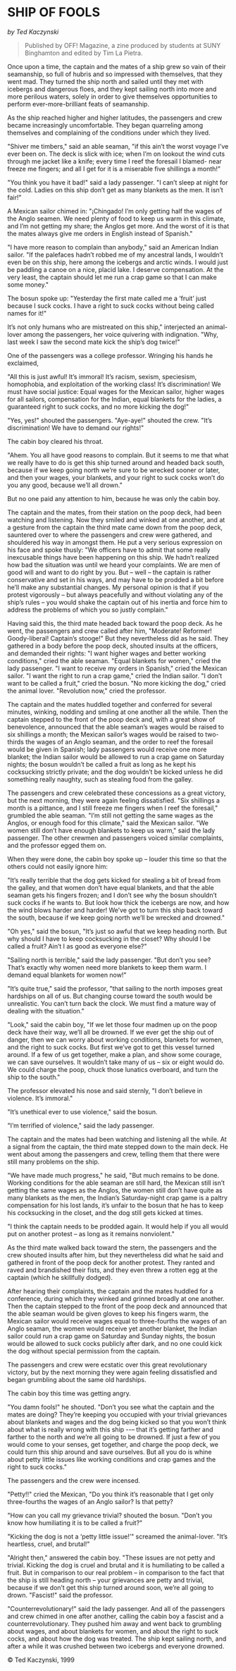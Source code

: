 # SHIP OF FOOLS
*by Ted Kaczynski*

> Published by OFF! Magazine, a zine produced by students at SUNY Binghamton
> and edited by Tim La Pietra.

Once upon a time, the captain and the mates of a ship grew so vain of their
seamanship, so full of hubris and so impressed with themselves, that they went
mad. They turned the ship north and sailed until they met with icebergs and
dangerous floes, and they kept sailing north into more and more perilous waters,
solely in order to give themselves opportunities to perform ever-more-brilliant
feats of seamanship.

As the ship reached higher and higher latitudes, the passengers and crew became
increasingly uncomfortable. They began quarreling among themselves and
complaining of the conditions under which they lived.

"Shiver me timbers," said an able seaman, "if this ain’t the worst voyage
I’ve ever been on. The deck is slick with ice; when I’m on lookout the wind
cuts through me jacket like a knife; every time I reef the foresail I blamed-
near freeze me fingers; and all I get for it is a miserable five shillings a
month!"

"You think you have it bad!" said a lady passenger. "I can’t sleep at night
for the cold. Ladies on this ship don’t get as many blankets as the men. It
isn’t fair!"

A Mexican sailor chimed in: "¡Chingado! I’m only getting half the wages of
the Anglo seamen. We need plenty of food to keep us warm in this climate, and
I’m not getting my share; the Anglos get more. And the worst of it is that the
mates always give me orders in English instead of Spanish."

"I have more reason to complain than anybody," said an American Indian sailor.
"If the palefaces hadn’t robbed me of my ancestral lands, I wouldn’t even be
on this ship, here among the icebergs and arctic winds. I would just be paddling
a canoe on a nice, placid lake. I deserve compensation. At the very least, the
captain should let me run a crap game so that I can make some money."

The bosun spoke up: "Yesterday the first mate called me a ‘fruit’ just
because I suck cocks. I have a right to suck cocks without being called names
for it!"

It’s not only humans who are mistreated on this ship," interjected an animal-
lover among the passengers, her voice quivering with indignation. "Why, last
week I saw the second mate kick the ship’s dog twice!"

One of the passengers was a college professor. Wringing his hands he exclaimed,

"All this is just awful! It’s immoral! It’s racism, sexism, speciesism,
homophobia, and exploitation of the working class! It’s discrimination! We
must have social justice: Equal wages for the Mexican sailor, higher wages for
all sailors, compensation for the Indian, equal blankets for the ladies, a
guaranteed right to suck cocks, and no more kicking the dog!"

"Yes, yes!" shouted the passengers. "Aye-aye!" shouted the crew. "It’s
discrimination! We have to demand our rights!"

The cabin boy cleared his throat.

"Ahem. You all have good reasons to complain. But it seems to me that what we
really have to do is get this ship turned around and headed back south, because
if we keep going north we’re sure to be wrecked sooner or later, and then your
wages, your blankets, and your right to suck cocks won’t do you any good,
because we’ll all drown."

But no one paid any attention to him, because he was only the cabin boy.

The captain and the mates, from their station on the poop deck, had been
watching and listening. Now they smiled and winked at one another, and at a
gesture from the captain the third mate came down from the poop deck, sauntered
over to where the passengers and crew were gathered, and shouldered his way in
amongst them. He put a very serious expression on his face and spoke thusly:
"We officers have to admit that some really inexcusable things have been
happening on this ship. We hadn’t realized how bad the situation was until we
heard your complaints. We are men of good will and want to do right by you. But
– well – the captain is rather conservative and set in his ways, and may
have to be prodded a bit before he’ll make any substantial changes. My
personal opinion is that if you protest vigorously – but always peacefully and
without violating any of the ship’s rules – you would shake the captain out
of his inertia and force him to address the problems of which you so justly
complain."

Having said this, the third mate headed back toward the poop deck. As he went,
the passengers and crew called after him, "Moderate! Reformer! Goody-liberal!
Captain’s stooge!" But they nevertheless did as he said. They gathered in a
body before the poop deck, shouted insults at the officers, and demanded their
rights: "I want higher wages and better working conditions," cried the able
seaman. "Equal blankets for women," cried the lady passenger. "I want to receive
my orders in Spanish," cried the Mexican sailor. "I want the right to run a crap
game," cried the Indian sailor. "I don’t want to be called a fruit," cried the
bosun. "No more kicking the dog," cried the animal lover. "Revolution now,"
cried the professor.

The captain and the mates huddled together and conferred for several minutes,
winking, nodding and smiling at one another all the while. Then the captain
stepped to the front of the poop deck and, with a great show of benevolence,
announced that the able seaman’s wages would be raised to six shillings a
month; the Mexican sailor’s wages would be raised to two-thirds the wages of
an Anglo seaman, and the order to reef the foresail would be given in Spanish;
lady passengers would receive one more blanket; the Indian sailor would be
allowed to run a crap game on Saturday nights; the bosun wouldn’t be called a
fruit as long as he kept his cocksucking strictly private; and the dog
wouldn’t be kicked unless he did something really naughty, such as stealing
food from the galley.

The passengers and crew celebrated these concessions as a great victory, but the
next morning, they were again feeling dissatisfied.
"Six shillings a month is a pittance, and I still freeze me fingers when I reef
the foresail," grumbled the able seaman. "I’m still not getting the same wages
as the Anglos, or enough food for this climate," said the Mexican sailor. "We
women still don’t have enough blankets to keep us warm," said the lady
passenger. The other crewmen and passengers voiced similar complaints, and the
professor egged them on.

When they were done, the cabin boy spoke up – louder this time so that the
others could not easily ignore him:

"It’s really terrible that the dog gets kicked for stealing a bit of bread
from the galley, and that women don’t have equal blankets, and that the able
seaman gets his fingers frozen; and I don’t see why the bosun shouldn’t suck
cocks if he wants to. But look how thick the icebergs are now, and how the wind
blows harder and harder! We’ve got to turn this ship back toward the south,
because if we keep going north we’ll be wrecked and drowned."

"Oh yes," said the bosun, "It’s just so awful that we keep heading north. But
why should I have to keep cocksucking in the closet? Why should I be called a
fruit? Ain’t I as good as everyone else?"

"Sailing north is terrible," said the lady passenger. "But don’t you see?
That’s exactly why women need more blankets to keep them warm. I demand equal
blankets for women now!"

"It’s quite true," said the professor, "that sailing to the north imposes
great hardships on all of us. But changing course toward the south would be
unrealistic. You can’t turn back the clock. We must find a mature way of
dealing with the situation."

"Look," said the cabin boy, "If we let those four madmen up on the poop deck
have their way, we’ll all be drowned. If we ever get the ship out of danger,
then we can worry about working conditions, blankets for women, and the right to
suck cocks. But first we’ve got to get this vessel turned around. If a few of
us get together, make a plan, and show some courage, we can save ourselves. It
wouldn’t take many of us – six or eight would do. We could charge the poop,
chuck those lunatics overboard, and turn the ship to the south."

The professor elevated his nose and said sternly, "I don’t believe in
violence. It’s immoral."

"It’s unethical ever to use violence," said the bosun.

"I’m terrified of violence," said the lady passenger.

The captain and the mates had been watching and listening all the while. At a
signal from the captain, the third mate stepped down to the main deck. He went
about among the passengers and crew, telling them that there were still many
problems on the ship.

"We have made much progress," he said, "But much remains to be done. Working
conditions for the able seaman are still hard, the Mexican still isn’t getting
the same wages as the Anglos, the women still don’t have quite as many
blankets as the men, the Indian’s Saturday-night crap game is a paltry
compensation for his lost lands, it’s unfair to the bosun that he has to keep
his cocksucking in the closet, and the dog still gets kicked at times.

"I think the captain needs to be prodded again. It would help if you all would
put on another protest – as long as it remains nonviolent."

As the third mate walked back toward the stern, the passengers and the crew
shouted insults after him, but they nevertheless did what he said and gathered
in front of the poop deck for another protest. They ranted and raved and
brandished their fists, and they even threw a rotten egg at the captain (which
he skillfully dodged).

After hearing their complaints, the captain and the mates huddled for a
conference, during which they winked and grinned broadly at one another. Then
the captain stepped to the front of the poop deck and announced that the able
seaman would be given gloves to keep his fingers warm, the Mexican sailor would
receive wages equal to three-fourths the wages of an Anglo seaman, the women
would receive yet another blanket, the Indian sailor could run a crap game on
Saturday and Sunday nights, the bosun would be allowed to suck cocks publicly
after dark, and no one could kick the dog without special permission from the
captain.

The passengers and crew were ecstatic over this great revolutionary victory, but
by the next morning they were again feeling dissatisfied and began grumbling
about the same old hardships.

The cabin boy this time was getting angry.

"You damn fools!" he shouted. "Don’t you see what the captain and the mates
are doing? They’re keeping you occupied with your trivial grievances about
blankets and wages and the dog being kicked so that you won’t think about what
is really wrong with this ship --– that it’s getting farther and farther to
the north and we’re all going to be drowned. If just a few of you would come
to your senses, get together, and charge the poop deck, we could turn this ship
around and save ourselves. But all you do is whine about petty little issues
like working conditions and crap games and the right to suck cocks."

The passengers and the crew were incensed.

"Petty!!" cried the Mexican, "Do you think it’s reasonable that I get only
three-fourths the wages of an Anglo sailor? Is that petty?

"How can you call my grievance trivial? shouted the bosun. "Don’t you know how
humiliating it is to be called a fruit?"

"Kicking the dog is not a ‘petty little issue!’" screamed the animal-lover.
"It’s heartless, cruel, and brutal!"

"Alright then," answered the cabin boy. "These issues are not petty and trivial.
Kicking the dog is cruel and brutal and it is humiliating to be called a fruit.
But in comparison to our real problem – in comparison to the fact that the
ship is still heading north – your grievances are petty and trivial, because
if we don’t get this ship turned around soon, we’re all going to drown.
"Fascist!" said the professor.

"Counterrevolutionary!" said the lady passenger. And all of the passengers and
crew chimed in one after another, calling the cabin boy a fascist and a
counterrevolutionary. They pushed him away and went back to grumbling about
wages, and about blankets for women, and about the right to suck cocks, and
about how the dog was treated. The ship kept sailing north, and after a while it
was crushed between two icebergs and everyone drowned.

© Ted Kaczynski, 1999
